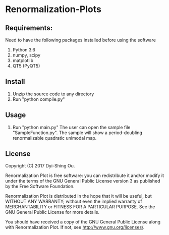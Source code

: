 # Renormalization-Plots

## Requirements:
Need to have the following packages installed before using the software
1. Python 3.6
2. numpy, scipy
2. matplotlib
3. QT5 (PyQT5)

## Install
1. Unzip the source code to any directory
2. Run "python compile.py"

## Usage
1. Run "python main.py"
The user can open the sample file "SampleFunction.py". 
The sample will show a period-doubling renormalizable quadratic unimodal map.

## License
Copyright (C) 2017 Dyi-Shing Ou.

Renormalization Plot is free software: you can redistribute it and/or modify
it under the terms of the GNU General Public License version 3 as published by
the Free Software Foundation.

Renormalization Plot is distributed in the hope that it will be useful,
but WITHOUT ANY WARRANTY; without even the implied warranty of
MERCHANTABILITY or FITNESS FOR A PARTICULAR PURPOSE.  See the
GNU General Public License for more details.

You should have received a copy of the GNU General Public License
along with Renormalization Plot.  If not, see <http://www.gnu.org/licenses/>.
